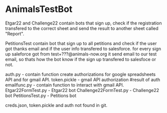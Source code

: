 # AnimalsTestBot

Etgar22 and Challenge22 contain bots that sign up, check if the registration transfered to the correct sheet and send the result to another sheet called "Report".

PetitionsTest contain bot that sign up to all petitions and check if the user got thanks email and if the user info transfered to salesforce.
for every sign up saleforce got from test+???@animals-now.org it send email to our test email, so thats how the bot know if the sign up transfered to salesfoce or not.

auth.py - contain function create authorizations for google spreadsheets API and for gmail API.
token.pickle - gmail API authorization #result of auth
emailfunc.py - contain function to interact  with gmail API.
Etgar22FormTest.py - Etgar22 bot
Challenge22FormTest.py - Challenge22 bot
PetitionsTest.py - Petitions bot

creds.json, token.pickle and auth not found in git.
